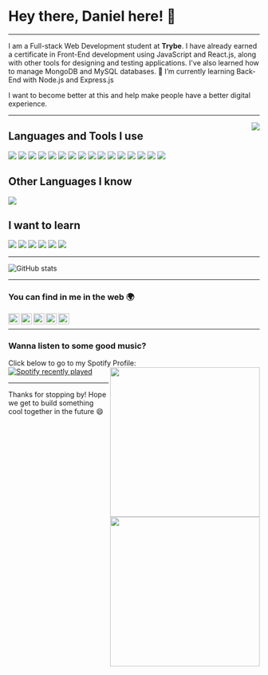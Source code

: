 # Hey there, Daniel here! 👋

---

I am a Full-stack Web Development student at **Trybe**. I have already earned a certificate in Front-End development using JavaScript and React.js, along with other tools for designing and testing applications. I've also learned how to manage MongoDB and MySQL databases.
🌱 I’m currently learning Back-End with Node.js and Express.js

I want to become better at this and help make people have a better digital experience.

---

<img align="right" src="https://media.giphy.com/media/lCbSAbRrFEfkY/giphy.gif">

## Languages and Tools I use

<img src = "https://img.shields.io/badge/-HTML5-E34F26?style=for-the-badge&logo=html5&logoColor=white"> <img src = "https://img.shields.io/badge/-CSS3-1572B6?style=for-the-badge&logo=css3&logoColor=white"> <img src="https://img.shields.io/badge/-JavaScript-eed718?style=for-the-badge&logo=javascript&logoColor=ffffff"> <img src="https://img.shields.io/badge/-Jest-C21325?style=for-the-badge&logo=jest&logoColor=ffffff"> <img src="https://img.shields.io/badge/-Sass-cc6699?style=for-the-badge&logo=sass&logoColor=ffffff"> <img src="https://img.shields.io/badge/-React-000000?style=for-the-badge&logo=react&logoColor=00c8ff"> <img src="https://img.shields.io/badge/-ReactRouter-61DAFB?style=for-the-badge&logo=react%20router&logoColor=white"> <img src="https://img.shields.io/badge/-React Testing Library-E33332?style=for-the-badge&logo=testing-library&logoColor=white"> <img src="https://img.shields.io/badge/-Redux-764ABC?style=for-the-badge&logo=redux&logoColor=white"> <img src="https://img.shields.io/badge/-MongoDB-4DB33D?style=for-the-badge&logo=mongodb&logoColor=FFFFFF"> <img src="https://img.shields.io/badge/-MySQL-4479A1?style=for-the-badge&logo=mysql&logoColor=FFFFFF"> <img src="https://img.shields.io/badge/-Express.js-787878?style=for-the-badge&logo=express"> <img src="https://img.shields.io/badge/-Node.js-3C873A?style=for-the-badge&logo=Node.js&logoColor=white"> <img src="http://img.shields.io/badge/-Git-F1502F?style=for-the-badge&logo=git&logoColor=FFFFFF"> <img src="http://img.shields.io/badge/-Github-000000?style=for-the-badge&logo=github&logoColor=FFFFFF"> <img src="http://img.shields.io/badge/-VS%20Code-007ACC?style=for-the-badge&logo=visual%20studio%20code&logoColor=white">

## Other Languages I know

<img src="https://img.shields.io/badge/-Python-black?style=for-the-badge&logo=python&logoColor=3776AB">

## I want to learn

<img src="https://img.shields.io/badge/-Vue-3a495d?style=for-the-badge&logo=vue.js&logoColor=67b7f7"> <img src="https://img.shields.io/badge/-React Native-3a495d?style=for-the-badge&logo=react-native&logoColor=67b7f7"> <img src="http://img.shields.io/badge/-Deno-black?style=for-the-badge&logo=deno&logoColor=white"/> <img src="https://img.shields.io/badge/-Firebase-FFA611?style=for-the-badge&logo=firebase&logoColor=FFFFFF"> <img src="http://img.shields.io/badge/-Heroku-430098?style=for-the-badge&logo=heroku&logoColor=white"> <img src="https://img.shields.io/badge/-Progressive Web Apps-5A0FC8?style=for-the-badge">

---

![GitHub stats](https://github-readme-stats.vercel.app/api?username=Darthurmoura&show_icons=true&hide_border=true)

---

### You can find in me in the web 🌍

[<img align="left" alt="Darthurmoura" height="22px" src="http://img.shields.io/badge/-Darthurmoura-181717?style=for-the-badge&logo=github&logoColor=FFFFFF" />][website]
[<img align="left" alt="Darthurmoura" height="22px" src="http://img.shields.io/badge/-@Darthurmoura-12100E?style=for-the-badge&logo=Medium&logoColor=FFFFFF" />][medium]
[<img align="left" alt="Darthurmoura" height="22px" src="http://img.shields.io/badge/-Darthurmoura-1DA1F2?style=for-the-badge&logo=twitter&logoColor=FFFFFF" />][twitter]
[<img align="left" alt="Darthurmoura" height="22px" src="http://img.shields.io/badge/-Darthurmoura-0A66C2?style=for-the-badge&logo=linkedin&logoColor=FFFFFF" />][linkedin]
[<img align="left" alt="Darthurmoura" height="22px" src="http://img.shields.io/badge/-Darthurmoura-E4405F?style=for-the-badge&logo=instagram&logoColor=FFFFFF" />][instagram]

<br/>

---

### Wanna listen to some good music?

Click below to go to my Spotify Profile:
<br/>
<img align="right" width="300px" src="https://media3.giphy.com/media/mTuvku74NSGnC/giphy.gif">
[![Spotify recently played](https://spotify-recently-played-readme.vercel.app/api?user=darthurmoura)](https://open.spotify.com/user/darthurmoura)

---

Thanks for stopping by! Hope we get to build something cool together in the future 😄
<img align="right" width="300px" src="https://media3.giphy.com/media/fm4WhPMzu9hRK/giphy.gif">

[website]: https://Darthurmoura.github.io/
[twitter]: https://twitter.com/Darthurmoura
[instagram]: https://www.instagram.com/darthurmoura/
[linkedin]: https://www.linkedin.com/in/darthurmoura/
[medium]: https://medium.com/@darthurmoura/
